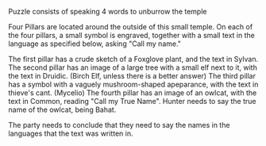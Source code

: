 Puzzle consists of speaking 4 words to unburrow the temple

Four Pillars are located around the outside of this small temple. On each of the four pillars, a small symbol is engraved, together with a small text in the language as specified below, asking "Call my name."

The first pillar has a crude sketch of a Foxglove plant, and the text in Sylvan. 
The second pillar has an image of a large tree with a small elf next to it, with the text in Druidic. (Birch Elf, unless there is a better answer)
The third pillar has a symbol with a vaguely mushroom-shaped apeparance, with the text in thieve's cant. (Mycelio)
The fourth pillar has an image of an owlcat, with the text in Common, reading "Call my True Name".
	Hunter needs to say the true name of the owlcat, being Bahat.

The party needs to conclude that they need to say the names in the languages that the text was written in.
